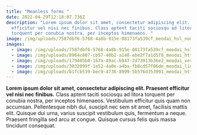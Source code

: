```yaml
---
title: "Meanless forms "
date: 2022-04-29T12:18:07.736Z
description: "Lorem ipsum dolor sit amet, consectetur adipiscing elit. Praesent
  efficitur vel nisi nec finibus. Class aptent taciti sociosqu ad litora
  torquent per conubia nostra, per inceptos himenaeos. "
image: /img/uploads/7587dbf6-5768-4a8b-915e-08173fa539cf_meodai_hsl_nomenclature_of_colors_epic_film_poster_-h_340.png
images:
  - image: /img/uploads/7587dbf6-5768-4a8b-915e-08173fa539cf_meodai_hsl_nomenclature_of_colors_epic_film_poster_-h_340.png
  - image: /img/uploads/8964c807-cb57-40b2-a148-ebe2f7a1d5f8_meodai_httpss.mj.runkm0mae__if_a_color_space_containing_fictional_colos_was_a_roman_sculpture.png
  - image: /img/uploads/179405b0-167a-49ac-b947-2d73913b36e2_meodai_very_detailed_architectural_sketch_of_color_space_including_fictional_colors_-h_360.png
  - image: /img/uploads/3032099f-1e52-4a0e-a4ba-fb8cd57f06de_meodai_liquid_marbling_svg.png
  - image: /img/uploads/b1fcb539-bec9-4736-8999-5b576d353991_meodai_httpss.mj.runvatakm__httpss.mj.rundf7hxt__logo_dream_lab_modern_timeless_brutalist_colorful_gradient.png
---
```

**Lorem ipsum dolor sit amet, consectetur adipiscing elit. Praesent efficitur vel nisi nec finibus.** Class aptent taciti sociosqu ad litora torquent per conubia nostra, per inceptos himenaeos. Vestibulum efficitur quis quam non accumsan. Pellentesque nibh dui, suscipit nec sem sit amet, facilisis mattis elit. Quisque dui urna, varius suscipit vestibulum quis, fermentum a neque. Praesent fringilla sed arcu at congue. Quisque cursus felis quis massa tincidunt consequat.